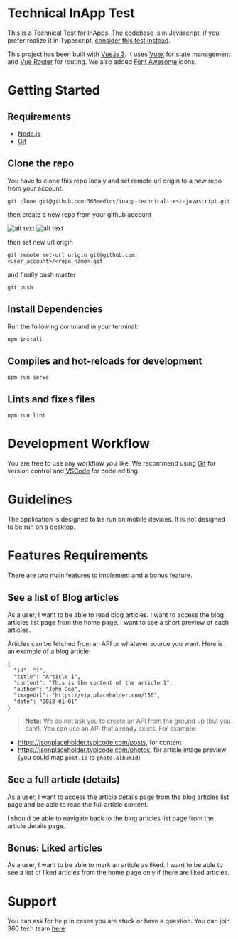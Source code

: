 # Technical InApp Test
This is a Technical Test for InApps. The codebase is in Javascript, if you prefer realize it in Typescript, [consider this test instead](https://github.com/360medics/inapp-technical-test-typescript).

This project has been built with [Vue.js 3](https://vuejs.org/). It uses [Vuex](https://vuex.vuejs.org/en/index.html) for state management and [Vue Router](https://router.vuejs.org/) for routing. We also added [Font Awesome](https://fontawesome.com/) icons.

# Getting Started
## Requirements
- [Node.js](https://nodejs.org/en/)
- [Git](https://git-scm.com/)

## Clone the repo
You have to clone this repo localy and set remote url origin to a new repo from your account. 
```
git clone git@github.com:360medics/inapp-technical-test-javascript.git
````
then create a new repo from your github account

![alt text](https://doc.360medics.com/assets/clients/charles/gh1.png)
![alt text](https://doc.360medics.com/assets/clients/charles/gh2.png)

then set new url origin
```
git remote set-url origin git@github.com:<user_account>/<repo_name>.git
```
and finally push master
```
git push
```

## Install Dependencies
Run the following command in your terminal:
```
npm install
```

## Compiles and hot-reloads for development
```
npm run serve
```

## Lints and fixes files
```
npm run lint
```

# Development Workflow
You are free to use any workflow you like. We recommend using [Git](https://git-scm.com/) for version control and [VSCode](https://code.visualstudio.com/) for code editing.

# Guidelines
The application is designed to be run on mobile devices. It is not designed to be run on a desktop.

# Features Requirements
There are two main features to implement and a bonus feature.
## See a list of Blog articles
As a user, I want to be able to read blog articles. I want to access the blog articles list page from the home page. I want to see a short preview of each articles.

Articles can be fetched from an API or whatever source you want. Here is an example of a blog article:

```
{
  "id": "1",
  "title": "Article 1",
  "content": "This is the content of the article 1",
  "author": "John Doe",
  "imageUrl": "https://via.placeholder.com/150",
  "date": "2018-01-01"
}
```
> **Note:** We do not ask you to create an API from the ground up (but you can!). You can use an API that already exists. For example:
* https://jsonplaceholder.typicode.com/posts, for content
* https://jsonplaceholder.typicode.com/photos, for article image preview (you could map `post.id` to `photo.albumId`)

## See a full article (details)
As a user, I want to access the article details page from the blog articles list page and be able to read the full article content.

I should be able to navigate back to the blog articles list page from the article details page.

## Bonus: Liked articles
As a user, I want to be able to mark an article as liked. I want to be able to see a list of liked articles from the home page only if there are liked articles.

# Support
You can ask for help in cases you are stuck or have a question.
You can join 360 tech team [here](mailto:tech@360medics.com)
